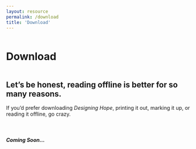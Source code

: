 ```yaml
---
layout: resource
permalink: /download
title: 'Download'
---
```


<div class="about-page">
<div class="row">
  <div class="column left">
  	<div><h1>Download</h1></div>
  </div>
  <div class="column right">
    <div class="download-copy">
  	 <h2>Let’s be honest, reading offline is better for so many reasons.</h2>
      If you’d prefer downloading <em>Designing Hope</em>, printing it out, marking it up, or reading it offline, go crazy.<br/><br/><br/>
      <h5>Coming Soon...</h5>
    </div>
</div>
</div>
</div>

